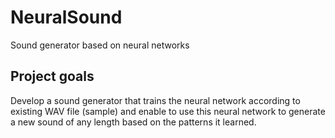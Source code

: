 # NeuralSound
Sound generator based on neural networks

## Project goals
Develop a sound generator that trains the neural network according to
existing WAV file (sample) and enable to use this neural network to
generate a new sound of any length based on the patterns it learned.
